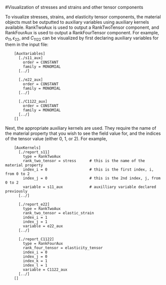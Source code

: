 #Visualization of stresses and strains and other tensor components

To visualize stresses, strains, and elasticity tensor components, the material objects must be outputted to auxiliary variables using auxiliary kernels available. RankTwoAux is used to output a RankTwoTensor component, and RankFourAux is used to output a RankFourTensor component.  For example, $\sigma_{11}, \epsilon_{22}$, and $C_{1122}$ can be visualized by first declaring auxiliary variables for them in the input file:

```
    [AuxVariables]
      [./s11_aux]
        order = CONSTANT
        family = MONOMIAL
      [../]

      [./e22_aux]
        order = CONSTANT
        family = MONOMIAL
      [../]

      [./C1122_aux]
        order = CONSTANT
        family = MONOMIAL
      [../]
    []
```
 
Next, the appropriate auxiliary kernels are used.  They require the name of the material property that you wish to see the field value for, and the indices of the tensor value (either 0, 1, or 2).  For example, 

```
    [AuxKernels]
      [./report_s11]
        type = RankTwoAux
        rank_two_tensor = stress      # this is the name of the material property
        index_i = 0                   # this is the first index, i, from 0 to 2
        index_j = 0                   # this is the 2nd index, j, from 0 to 2
        variable = s11_aux            # auxilliary variable declared previously
      [../]

      [./report_e22]
        type = RankTwoAux
        rank_two_tensor = elastic_strain
        index_i = 1
        index_j = 1
        variable = e22_aux
      [../]

      [./report_C1122]
        type = RankFourAux
        rank_four_tensor = elasticity_tensor
        index_i = 0
        index_j = 0
        index_k = 1
        index_l = 1
        variable = C1122_aux
      [../]
    []
```
